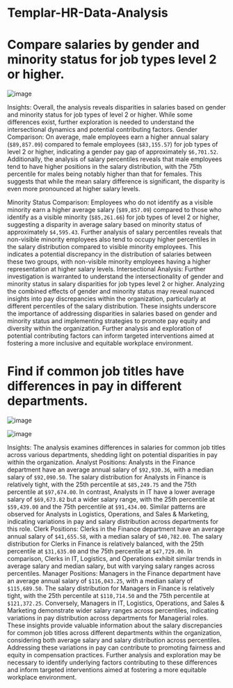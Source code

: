 # Templar-HR-Data-Analysis
# Compare salaries by gender and minority status for job types level 2 or higher.

![image](https://github.com/Farhanaislam1/Templar-HR-Data-Analysis/assets/165937850/0c680c5f-85ba-423a-b9bd-b9d45e9f4a64)

Insights: Overall, the analysis reveals disparities in salaries based on gender and minority status for job types of level 2 or higher. While some differences exist, further exploration is needed to understand the intersectional dynamics and potential contributing factors.
Gender Comparison: On average, male employees earn a higher annual salary (`$89,857.09`) compared to female employees (`$83,155.57`) for job types of level 2 or higher, indicating a gender pay gap of approximately `$6,701.52`. Additionally, the analysis of salary percentiles reveals that male employees tend to have higher positions in the salary distribution, with the 75th percentile for males being notably higher than that for females. This suggests that while the mean salary difference is significant, the disparity is even more pronounced at higher salary levels.

Minority Status Comparison: 
Employees who do not identify as a visible minority earn a higher average salary (`$89,857.09`) compared to those who identify as a visible minority (`$85,261.66`) for job types of level 2 or higher, suggesting a disparity in average salary based on minority status of approximately `$4,595.43`. Further analysis of salary percentiles reveals that non-visible minority employees also tend to occupy higher percentiles in the salary distribution compared to visible minority employees. This indicates a potential discrepancy in the distribution of salaries between these two groups, with non-visible minority employees having a higher representation at higher salary levels.
Intersectional Analysis: Further investigation is warranted to understand the intersectionality of gender and minority status in salary disparities for job types level 2 or higher. Analyzing the combined effects of gender and minority status may reveal nuanced insights into pay discrepancies within the organization, particularly at different percentiles of the salary distribution.
These insights underscore the importance of addressing disparities in salaries based on gender and minority status and implementing strategies to promote pay equity and diversity within the organization. Further analysis and exploration of potential contributing factors can inform targeted interventions aimed at fostering a more inclusive and equitable workplace environment.

# Find if common job titles have differences in pay in different departments.

![image](https://github.com/Farhanaislam1/Templar-HR-Data-Analysis/assets/165937850/e27d17f5-8d0b-4c4f-b823-6f52da31488c)


![image](https://github.com/Farhanaislam1/Templar-HR-Data-Analysis/assets/165937850/9d693491-307c-4740-b018-7adb9666dea4)

Insights: The analysis examines differences in salaries for common job titles across various departments, shedding light on potential disparities in pay within the organization.
Analyst Positions: Analysts in the Finance department have an average annual salary of `$92,930.36`, with a median salary of `$92,090.50`. The salary distribution for Analysts in Finance is relatively tight, with the 25th percentile at `$85,249.75` and the 75th percentile at `$97,674.00`. In contrast, Analysts in IT have a lower average salary of `$69,673.82` but a wider salary range, with the 25th percentile at `$59,439.00` and the 75th percentile at `$91,434.00`. Similar patterns are observed for Analysts in Logistics, Operations, and Sales & Marketing, indicating variations in pay and salary distribution across departments for this role.
Clerk Positions: Clerks in the Finance department have an average annual salary of `$41,655.58`, with a median salary of `$40,782.00`. The salary distribution for Clerks in Finance is relatively balanced, with the 25th percentile at `$31,635.00` and the 75th percentile at `$47,729.00`. In comparison, Clerks in IT, Logistics, and Operations exhibit similar trends in average salary and median salary, but with varying salary ranges across percentiles.
Manager Positions: Managers in the Finance department have an average annual salary of `$116,043.25`, with a median salary of `$115,689.50`. The salary distribution for Managers in Finance is relatively tight, with the 25th percentile at `$110,714.50` and the 75th percentile at `$121,372.25`. Conversely, Managers in IT, Logistics, Operations, and Sales & Marketing demonstrate wider salary ranges across percentiles, indicating variations in pay distribution across departments for Managerial roles.
These insights provide valuable information about the salary discrepancies for common job titles across different departments within the organization, considering both average salary and salary distribution across percentiles. Addressing these variations in pay can contribute to promoting fairness and equity in compensation practices. Further analysis and exploration may be necessary to identify underlying factors contributing to these differences and inform targeted interventions aimed at fostering a more equitable workplace environment.

